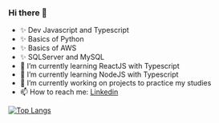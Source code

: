 ### Hi there 👋

<!--
**Konstructa/Konstructa** is a ✨ _special_ ✨ repository because its `README.md` (this file) appears on your GitHub profile.

Here are some ideas to get you started:

- 🔭 I’m currently working on ...
- 🌱 I’m currently learning ...
- 👯 I’m looking to collaborate on ...
- 🤔 I’m looking for help with ...
- 💬 Ask me about ...
- 📫 How to reach me: ...
- 😄 Pronouns: ...
- ⚡ Fun fact: ...
-->

-  ✨ Dev Javascript and Typescript
-  ✨ Basics of Python  
-  ✨ Basics of AWS
-  ✨ SQLServer and MySQL
-  🌱 I’m currently learning ReactJS with Typescript
-  🌱 I’m currently learning NodeJS with Typescript
-  🔭 I’m currently working on projects to practice my studies
-  📫 How to reach me: [Linkedin](https://www.linkedin.com/in/milena-limoeiro-51739b210/)



[![Top Langs](https://github-readme-stats.vercel.app/api/top-langs/?username=Konstructa&layout=compact&show_icons=true&theme=radical&langs_count=3&hide=dart,cmake,jupyter,c%2B%2B)](https://github.com/Konstructa/github-readme-stats) 
